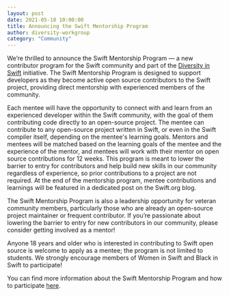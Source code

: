 ```yaml
---
layout: post
date: 2021-05-10 10:00:00
title: Announcing the Swift Mentorship Program
author: diversity-workgroup
category: "Community"
---
```


We’re thrilled to announce the Swift Mentorship Program — a new contributor program for the Swift community and part of the [Diversity in Swift](/diversity) initiative. The Swift Mentorship Program is designed to support developers as they become active open source contributors to the Swift project, providing direct mentorship with experienced members of the community.

Each mentee will have the opportunity to connect with and learn from an experienced developer within the Swift community, with the goal of them contributing code directly to an open-source project. The mentee can contribute to any open-source project written in Swift, or even in the Swift compiler itself, depending on the mentee's learning goals. Mentors and mentees will be matched based on the learning goals of the mentee and the experience of the mentor, and mentees will work with their mentor on open source contributions for 12 weeks. This program is meant to lower the barrier to entry for contributors and help build new skills in our community regardless of experience, so prior contributions to a project are not required. At the end of the mentorship program, mentee contributions and learnings will be featured in a dedicated post on the Swift.org blog.

The Swift Mentorship Program is also a leadership opportunity for veteran community members, particularly those who are already an open-source project maintainer or frequent contributor. If you’re passionate about lowering the barrier to entry for new contributors in our community, please consider getting involved as a mentor!

Anyone 18 years and older who is interested in contributing to Swift open source is welcome to apply as a mentee; the program is not limited to students. We strongly encourage members of Women in Swift and Black in Swift to participate!

You can find more information about the Swift Mentorship Program and how to participate [here](/mentorship/).
